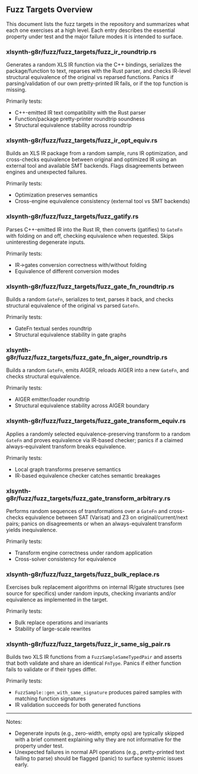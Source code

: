 ## Fuzz Targets Overview

This document lists the fuzz targets in the repository and summarizes what each one exercises at a high level. Each entry describes the essential property under test and the major failure modes it is intended to surface.

### xlsynth-g8r/fuzz/fuzz_targets/fuzz_ir_roundtrip.rs

Generates a random XLS IR function via the C++ bindings, serializes the package/function to text, reparses with the Rust parser, and checks IR-level structural equivalence of the original vs reparsed functions. Panics if parsing/validation of our own pretty-printed IR fails, or if the top function is missing.

Primarily tests:

- C++-emitted IR text compatibility with the Rust parser
- Function/package pretty-printer roundtrip soundness
- Structural equivalence stability across roundtrip

### xlsynth-g8r/fuzz/fuzz_targets/fuzz_ir_opt_equiv.rs

Builds an XLS IR package from a random sample, runs IR optimization, and cross-checks equivalence between original and optimized IR using an external tool and available SMT backends. Flags disagreements between engines and unexpected failures.

Primarily tests:

- Optimization preserves semantics
- Cross-engine equivalence consistency (external tool vs SMT backends)

### xlsynth-g8r/fuzz/fuzz_targets/fuzz_gatify.rs

Parses C++-emitted IR into the Rust IR, then converts (gatifies) to `GateFn` with folding on and off, checking equivalence when requested. Skips uninteresting degenerate inputs.

Primarily tests:

- IR→gates conversion correctness with/without folding
- Equivalence of different conversion modes

### xlsynth-g8r/fuzz/fuzz_targets/fuzz_gate_fn_roundtrip.rs

Builds a random `GateFn`, serializes to text, parses it back, and checks structural equivalence of the original vs parsed `GateFn`.

Primarily tests:

- GateFn textual serdes roundtrip
- Structural equivalence stability in gate graphs

### xlsynth-g8r/fuzz/fuzz_targets/fuzz_gate_fn_aiger_roundtrip.rs

Builds a random `GateFn`, emits AIGER, reloads AIGER into a new `GateFn`, and checks structural equivalence.

Primarily tests:

- AIGER emitter/loader roundtrip
- Structural equivalence stability across AIGER boundary

### xlsynth-g8r/fuzz/fuzz_targets/fuzz_gate_transform_equiv.rs

Applies a randomly selected equivalence-preserving transform to a random `GateFn` and proves equivalence via IR-based checker; panics if a claimed always-equivalent transform breaks equivalence.

Primarily tests:

- Local graph transforms preserve semantics
- IR-based equivalence checker catches semantic breakages

### xlsynth-g8r/fuzz/fuzz_targets/fuzz_gate_transform_arbitrary.rs

Performs random sequences of transformations over a `GateFn` and cross-checks equivalence between SAT (Varisat) and Z3 on original/current/next pairs; panics on disagreements or when an always-equivalent transform yields inequivalence.

Primarily tests:

- Transform engine correctness under random application
- Cross-solver consistency for equivalence

### xlsynth-g8r/fuzz/fuzz_targets/fuzz_bulk_replace.rs

Exercises bulk replacement algorithms on internal IR/gate structures (see source for specifics) under random inputs, checking invariants and/or equivalence as implemented in the target.

Primarily tests:

- Bulk replace operations and invariants
- Stability of large-scale rewrites

### xlsynth-g8r/fuzz/fuzz_targets/fuzz_ir_same_sig_pair.rs

Builds two XLS IR functions from a `FuzzSampleSameTypedPair` and asserts that both validate and share an identical `FnType`. Panics if either function fails to validate or if their types differ.

Primarily tests:

- `FuzzSample::gen_with_same_signature` produces paired samples with matching function signatures
- IR validation succeeds for both generated functions

______________________________________________________________________

Notes:

- Degenerate inputs (e.g., zero-width, empty ops) are typically skipped with a brief comment explaining why they are not informative for the property under test.
- Unexpected failures in normal API operations (e.g., pretty-printed text failing to parse) should be flagged (panic) to surface systemic issues early.
